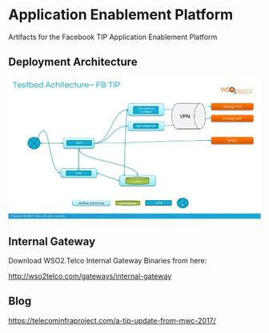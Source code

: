# Application Enablement Platform

Artifacts for the Facebook TIP Application Enablement Platform 

## Deployment Architecture

![deployment architecture](https://raw.githubusercontent.com/WSO2Telco/AEP/master/images/FB-TIP_Deployment_Architecture.jpg "deployment architecture")

## Internal Gateway

Download WSO2.Telco Internal Gateway Binaries from here:

http://wso2telco.com/gateways/internal-gateway

## Blog

https://telecominfraproject.com/a-tip-update-from-mwc-2017/